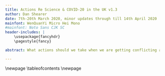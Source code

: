 ```yaml
---
title: Actions Re Science & COVID-20 in the UK v1.3
author: Dan Shearer
date: 7th-20th March 2020, minor updates through till 14th April 2020
mainfont: WenQuanYi Micro Hei Mono
#mainfont: Noto Sans CJK SC
header-includes: |
    \usepackage{fancyhdr}
    \pagestyle{fancy}

abstract: What actions should we take when we are getting conflicting advice from seemingly-authoritative sources? On 20th March 2020 the UK government published its science advice in non-technical form, so we can take advantage of the intense international review. This document focusses on just a few of the hundreds of points in the UK scientific evidence, including the ones to do with my speciality. The UK scientific evidence does not always agree with what the UK Prime Minister and his staff have been saying, and both deliberately contradict what the World Health Organisation strongly recommends from experience in hundreds of countries. Citizens of the UK, especially in England, should be sceptical of inconsistent statements made by UK-level ministers about when the lockdown should lift, what the England-level strategy is, and what behaviour is acceptable. UK-level ministers have no authority over COVID-19 measures and enforcement on the 10.7 million UK citizens of Wales, Northern Ireland and Scotland although they often speak as if UK-level control exists (it doesn't, although as always UK constitutional matters are a mess.) The proposed UK-level tracking app does not yet exist but the design plans seem deeply flawed and the app should not be trusted by UK citizens, certainly not as the claimed replacement for WHO recommendations.

---
```


\newpage
\tableofcontents
\newpage

